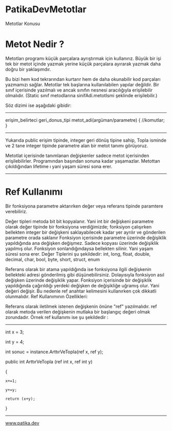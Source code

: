 # PatikaDevMetotlar
Metotlar Konusu

# Metot Nedir ?
Metotları programı küçük parçalara ayrıştırmak için kullanırız. Büyük bir işi tek bir metot içinde yazmak yerine küçük parçalara ayırarak yazmak daha doğru bir yaklaşımdır.

Bu bizi hem kod tekrarından kurtarır hem de daha okunabilir kod parçaları yazmamızı sağlar. Metotlar tek başlarına kullanılabilen yapılar değildir. Bir sınıf içerisinde yazılmalı ve ancak sınıfın nesnesi aracılığıyla erişilebilir olmalıdır. (Static sınıf metodlarına sinifAdi.metotIsmi şeklinde erişilebilir.)

Söz dizimi ise aşağıdaki gibidir:

---

erişim_belirteci geri_donus_tipi metot_adi(argüman/parametre)
	{
		//komutlar;
	}
  
---

Yukarıda public erişim tipinde, integer geri dönüş tipine sahip, Topla isminde ve 2 tane integer tipinde parametre alan bir metot tanımı görüyoruz.

Metotlat içerisinde tanımlanan değişkenler sadece metot içerisinden erişilebilirler. Programından başından sonuna kadar yaşamazlar. Metottan çıkıldığından lifetime ı yani yaşam süresi sona erer.

---

# Ref Kullanımı
Bir fonksiyona parametre aktarırken değer veya referans tipinde paramtere verebiliriz.

Değer tipleri metoda bit bit kopyalanır. Yani int bir değişkeni parametre olarak değer tipinde bir fonksiyona verdiğimizde; fonksiyon çalışırken bellekten integer bir değişkeni saklayabilecek kadar yer ayrılır ve gönderilen parametre orada saklanır Fonksiyon içerisinde parametre üzerinde değişiklik yapıldığında ana değişken değişmez. Sadece kopyası üzerinde değişiklik yapılmış olur. Fonksiyon sonlandığındaysa bellekten silinir. Yani yaşam süresi sona erer.
Değer Tiplerini şu şekildedir: int, long, float, double, decimal, char, bool, byte, short, struct, enum

Referans olarak bir atama yapıldığında ise fonksiyona ilgili değişkenin bellekteki adresi gönderilmiş gibi düşünebilirsiniz. Dolayısıyla fonksiyon asıl değişken üzerinde değişiklik yapar. Fonksiyon içerisinde bir değişiklik yapıldığında çağırıldığı yerdeki değişken de değişikliğe uğramış olur. Yani değeri değişir. Bu nedenle ref anahtar kelimesini kullanırken çok dikkatli olunmalıdır.
Ref Kullanımının Özellikleri:

Referans olarak iletilmek istenen değişkenin önüne "ref" yazılmalıdır.
ref olarak metoda verilen değişkenin mutlaka bir başlangıç değeri olmak zorundadır.
Örnek ref kullanımı ise şu şekildedir :

---

int x = 3;

int y = 4;

int sonuc = instance.ArttırVeTopla(ref x, ref y);

public int ArttırVeTopla (ref int x, ref int y)

{

    x+=1;
    
    y+=y;
    
    return (x+y);
    
}

---
www.patika.dev
